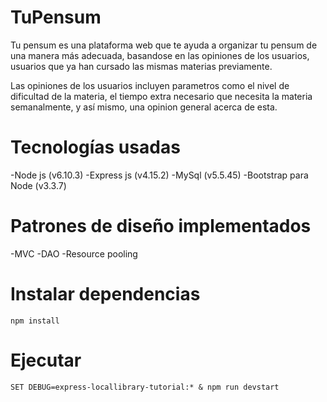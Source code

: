 # TuPensum

Tu pensum es una plataforma web que te ayuda a organizar tu pensum de una manera más adecuada, basandose en las opiniones de los usuarios, usuarios que ya han cursado las mismas materias previamente.

Las opiniones de los usuarios incluyen parametros como el nivel de dificultad de la materia, el tiempo extra necesario que necesita la materia semanalmente, y así mismo, una opinion general acerca de esta.

# Tecnologías usadas
  
  -Node js (v6.10.3)
  -Express js (v4.15.2)
  -MySql (v5.5.45)
  -Bootstrap para Node (v3.3.7)

# Patrones de diseño implementados

  -MVC
  -DAO
  -Resource pooling

# Instalar dependencias
    npm install

# Ejecutar
    SET DEBUG=express-locallibrary-tutorial:* & npm run devstart
